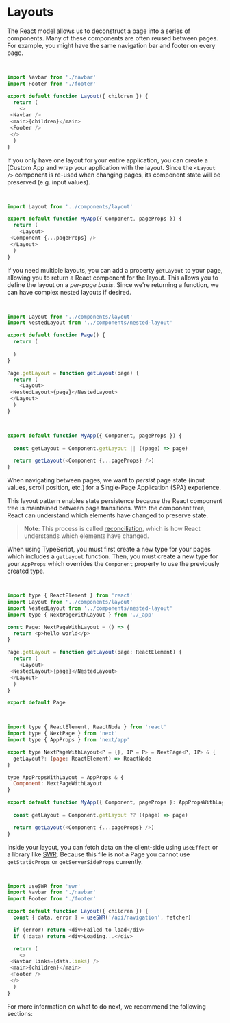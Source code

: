 # Layouts



The React model allows us to deconstruct a page into a series of components. Many of these components are often reused between pages. For example, you might have the same navigation bar and footer on every page.



```javascript


import Navbar from './navbar'
import Footer from './footer'

export default function Layout({ children }) {
  return (
    <>
 <Navbar />
 <main>{children}</main>
 <Footer />
 </>
  )
}

```

If you only have one layout for your entire application, you can create a [Custom App and wrap your application with the layout. Since the `<Layout />` component is re-used when changing pages, its component state will be preserved (e.g. input values).



```javascript


import Layout from '../components/layout'

export default function MyApp({ Component, pageProps }) {
  return (
    <Layout>
 <Component {...pageProps} />
 </Layout>
  )
}

```

If you need multiple layouts, you can add a property `getLayout` to your page, allowing you to return a React component for the layout. This allows you to define the layout on a *per-page basis*. Since we're returning a function, we can have complex nested layouts if desired.



```javascript


import Layout from '../components/layout'
import NestedLayout from '../components/nested-layout'

export default function Page() {
  return (
    
  )
}

Page.getLayout = function getLayout(page) {
  return (
    <Layout>
 <NestedLayout>{page}</NestedLayout>
 </Layout>
  )
}

```


```javascript


export default function MyApp({ Component, pageProps }) {
  
  const getLayout = Component.getLayout || ((page) => page)

  return getLayout(<Component {...pageProps} />)
}

```

When navigating between pages, we want to *persist* page state (input values, scroll position, etc.) for a Single-Page Application (SPA) experience.


This layout pattern enables state persistence because the React component tree is maintained between page transitions. With the component tree, React can understand which elements have changed to preserve state.



> 
> **Note**: This process is called [reconciliation](https://reactjs.org/docs/reconciliation.html), which is how React understands which elements have changed.
> 
> 
> 


When using TypeScript, you must first create a new type for your pages which includes a `getLayout` function. Then, you must create a new type for your `AppProps` which overrides the `Component` property to use the previously created type.



```javascript


import type { ReactElement } from 'react'
import Layout from '../components/layout'
import NestedLayout from '../components/nested-layout'
import type { NextPageWithLayout } from './_app'

const Page: NextPageWithLayout = () => {
  return <p>hello world</p>
}

Page.getLayout = function getLayout(page: ReactElement) {
  return (
    <Layout>
 <NestedLayout>{page}</NestedLayout>
 </Layout>
  )
}

export default Page

```


```javascript


import type { ReactElement, ReactNode } from 'react'
import type { NextPage } from 'next'
import type { AppProps } from 'next/app'

export type NextPageWithLayout<P = {}, IP = P> = NextPage<P, IP> & {
  getLayout?: (page: ReactElement) => ReactNode
}

type AppPropsWithLayout = AppProps & {
  Component: NextPageWithLayout
}

export default function MyApp({ Component, pageProps }: AppPropsWithLayout) {
  
  const getLayout = Component.getLayout ?? ((page) => page)

  return getLayout(<Component {...pageProps} />)
}

```

Inside your layout, you can fetch data on the client-side using `useEffect` or a library like [SWR](https://swr.vercel.app/). Because this file is not a Page you cannot use `getStaticProps` or `getServerSideProps` currently.



```javascript


import useSWR from 'swr'
import Navbar from './navbar'
import Footer from './footer'

export default function Layout({ children }) {
  const { data, error } = useSWR('/api/navigation', fetcher)

  if (error) return <div>Failed to load</div>
  if (!data) return <div>Loading...</div>

  return (
    <>
 <Navbar links={data.links} />
 <main>{children}</main>
 <Footer />
 </>
  )
}

```

For more information on what to do next, we recommend the following sections:





